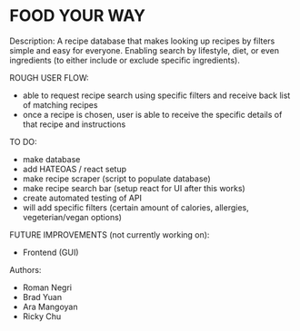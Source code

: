 # FOOD YOUR WAY

Description:
A recipe database that makes looking up recipes by filters simple and easy for everyone. Enabling search by lifestyle, diet, or even ingredients (to either include or exclude specific ingredients). 

ROUGH USER FLOW:
- able to request recipe search using specific filters and receive back list of matching recipes
- once a recipe is chosen, user is able to receive the specific details of that recipe and instructions

TO DO:
- make database
- add HATEOAS / react setup
- make recipe scraper (script to populate database)
- make recipe search bar (setup react for UI after this works)
- create automated testing of API
- will add specific filters (certain amount of calories, allergies, vegeterian/vegan options)

FUTURE IMPROVEMENTS (not currently working on):
- Frontend (GUI)

Authors:
- Roman Negri
- Brad Yuan
- Ara Mangoyan
- Ricky Chu

